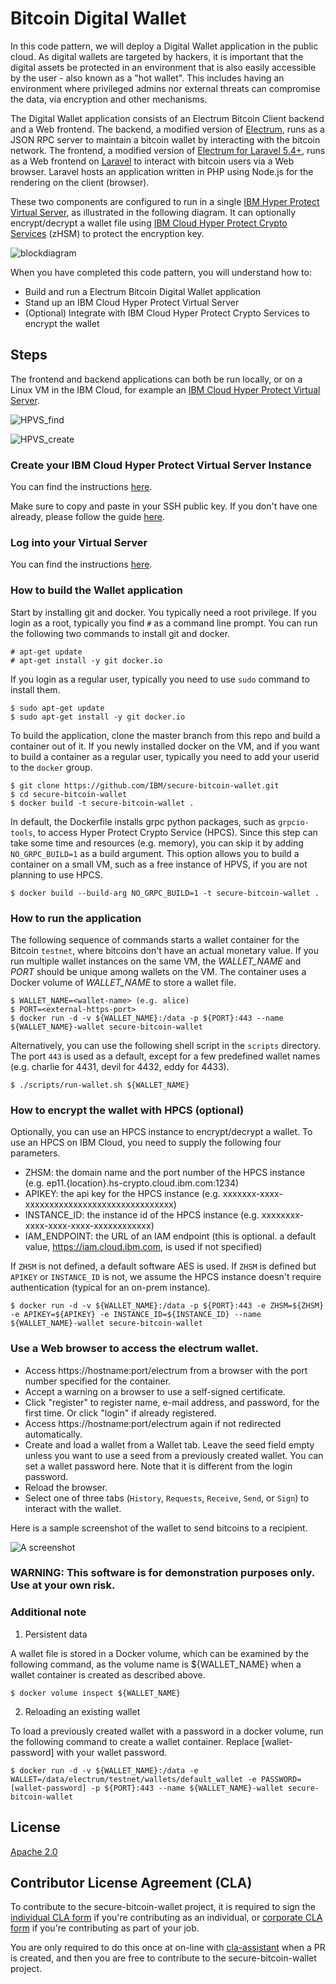 # Bitcoin Digital Wallet

In this code pattern, we will deploy a Digital Wallet application in the public cloud. As digital wallets are targeted by hackers, it is important that the digital assets be protected in an environment that is also easily accessible by the user - also known as a "hot wallet". This includes having an environment where privileged admins nor external threats can compromise the data, via encryption and other mechanisms.

The Digital Wallet application consists of an Electrum Bitcoin Client backend and a Web frontend.
The backend, a modified version of [Electrum](https://github.com/spesmilo/electrum), runs as a JSON RPC server to maintain a bitcoin wallet by interacting with the bitcoin network. 
The frontend, a modified version of [Electrum for Laravel 5.4+](https://github.com/AraneaDev/laravel-electrum), runs as a Web frontend on [Laravel](https://laravel.com/) to interact with bitcoin users via a Web browser. Laravel hosts an application written in PHP using
Node.js for the rendering on the client (browser).

These two components are configured to run in a single [IBM Hyper Protect Virtual Server](https://cloud.ibm.com/catalog/services/hyper-protect-virtual-server), as illustrated in the following diagram. It can optionally encrypt/decrypt a wallet file using [IBM Cloud Hyper Protect Crypto Services](https://cloud.ibm.com/catalog/services/hyper-protect-crypto-services) (zHSM) to protect the encryption key. 

![blockdiagram](https://github.com/IBM/secure-bitcoin-wallet/blob/images/images/diagram.png)


When you have completed this code pattern, you will understand how to:

* Build and run a Electrum Bitcoin Digital Wallet application 
* Stand up an IBM Cloud Hyper Protect Virtual Server
* (Optional) Integrate with IBM Cloud Hyper Protect Crypto Services to encrypt the wallet


## Steps

The frontend and backend applications can both be run locally, or on a Linux VM in the IBM Cloud,
for example an [IBM Cloud Hyper Protect Virtual Server](https://cloud.ibm.com/catalog/services/hyper-protect-virtual-server).

![HPVS_find](https://github.com/IBM/secure-bitcoin-wallet/blob/images/images/SearchHPVS.png)

![HPVS_create](https://github.com/IBM/secure-bitcoin-wallet/blob/images/images/HPVSFields.png)

### Create your IBM Cloud Hyper Protect Virtual Server Instance

You can find the instructions [here](https://cloud.ibm.com/docs/services/hp-virtual-servers?topic=hp-virtual-servers-provision).

Make sure to copy and paste in your SSH public key. If you don't have one already, please follow the guide [here]( https://cloud.ibm.com/docs/vpc?topic=vpc-ssh-keys).

### Log into your Virtual Server

You can find the instructions [here](https://cloud.ibm.com/docs/services/hp-virtual-servers?topic=hp-virtual-servers-connect_vs).

### How to build the Wallet application

Start by installing git and docker. You typically need a root privilege. If you login as a root, typically you find `#`
as a command line prompt. You can run the following two commands to install git and docker.

```
# apt-get update
# apt-get install -y git docker.io
```

If you login as a regular user, typically you need to use `sudo` command to install them.

```
$ sudo apt-get update
$ sudo apt-get install -y git docker.io
```

To build the application, clone the master branch from this repo and build a container out of it.
If you newly installed docker on the VM, and if you want to build a container as a regular user,
typically you need to add your userid to the `docker` group. 

```
$ git clone https://github.com/IBM/secure-bitcoin-wallet.git
$ cd secure-bitcoin-wallet
$ docker build -t secure-bitcoin-wallet .
```

In default, the Dockerfile installs grpc python packages, such as `grpcio-tools`, to access Hyper Protect Crypto Service (HPCS).
Since this step can take some time and resources (e.g. memory), you can skip it by adding `NO_GRPC_BUILD=1` as a build argument.
This option allows you to build a container on a small VM, such as a free instance of HPVS, 
if you are not planning to use HPCS.

```
$ docker build --build-arg NO_GRPC_BUILD=1 -t secure-bitcoin-wallet .
```

### How to run the application

The following sequence of commands starts a wallet container for the Bitcoin `testnet`, where bitcoins don't have
an actual monetary value.
If you run multiple wallet instances on the same VM, the *WALLET_NAME* and *PORT* should be unique among wallets
on the VM. The container uses a Docker volume of *WALLET_NAME* to store a wallet file.


```
$ WALLET_NAME=<wallet-name> (e.g. alice)
$ PORT=<external-https-port>
$ docker run -d -v ${WALLET_NAME}:/data -p ${PORT}:443 --name ${WALLET_NAME}-wallet secure-bitcoin-wallet
```

Alternatively, you can use the following shell script in the `scripts` directory. The port `443` is used as a default, except for
a few predefined wallet names (e.g. charlie for 4431, devil for 4432, eddy for 4433). 

```
$ ./scripts/run-wallet.sh ${WALLET_NAME}
```

### How to encrypt the wallet with HPCS (optional)

Optionally, you can use an HPCS instance to encrypt/decrypt a wallet. To use an HPCS on IBM Cloud, you need to supply
the following four parameters.

- ZHSM: the domain name and the port number of the HPCS instance (e.g. ep11.{location}.hs-crypto.cloud.ibm.com:1234)
- APIKEY: the api key for the HPCS instance (e.g. xxxxxxx-xxxx-xxxxxxxxxxxxxxxxxxxxxxxxxxxxxxx)
- INSTANCE_ID: the instance id of the HPCS instance (e.g. xxxxxxxx-xxxx-xxxx-xxxx-xxxxxxxxxxxx)
- IAM_ENDPOINT: the URL of an IAM endpoint (this is optional. a default value, https://iam.cloud.ibm.com, is used if not specified)

If `ZHSM` is not defined, a default software AES is used.
If `ZHSM` is defined but `APIKEY` or `INSTANCE_ID` is not, we assume the HPCS instance doesn't require authentication
(typical for an on-prem instance).

```
$ docker run -d -v ${WALLET_NAME}:/data -p ${PORT}:443 -e ZHSM=${ZHSM} -e APIKEY=${APIKEY} -e INSTANCE_ID=${INSTANCE_ID} --name ${WALLET_NAME}-wallet secure-bitcoin-wallet
```

### Use a Web browser to access the electrum wallet.

- Access https://hostname:port/electrum from a browser with the port number specified for the container.
- Accept a warning on a browser to use a self-signed certificate.
- Click "register" to register name, e-mail address, and password, for the first time. Or click "login" if already registered.
- Access https://hostname:port/electrum again if not redirected automatically.
- Create and load a wallet from a Wallet tab. Leave the seed field empty unless you want to use a seed from a previously created wallet. You can set a wallet password here. Note that it is different from the login password.
- Reload the browser.
- Select one of three tabs (`History`, `Requests`, `Receive`, `Send`, or `Sign`) to interact with the wallet.


Here is a sample screenshot of the wallet to send bitcoins to a recipient.

![A screenshot](https://github.com/IBM/secure-bitcoin-wallet/blob/images/images/screenshot.png)

### WARNING: This software is for demonstration purposes only. Use at your own risk.


### Additional note

1. Persistent data

A wallet file is stored in a Docker volume, which can be examined by the following command, as the volume name
is ${WALLET_NAME} when a wallet container is created as described above.

```
$ docker volume inspect ${WALLET_NAME}
```

2. Reloading an existing wallet

To load a previously created wallet with a password in a docker volume, run the following command to create a wallet container.
Replace [wallet-password] with your wallet password.

```
$ docker run -d -v ${WALLET_NAME}:/data -e WALLET=/data/electrum/testnet/wallets/default_wallet -e PASSWORD=[wallet-password] -p ${PORT}:443 --name ${WALLET_NAME}-wallet secure-bitcoin-wallet
```

## License

[Apache 2.0](https://github.com/IBM/secure-bitcoin-wallet/blob/master/LICENSE)

## Contributor License Agreement (CLA)

To contribute to the secure-bitcoin-wallet project, it is required to sign the 
[individual CLA form](https://gist.github.com/moriohara/9926f0791f1168acd7974b9dc4467e99) 
if you're contributing as an individual, or 
[corporate CLA form](https://gist.github.com/moriohara/018efe7c8b3247da3e77ddbf56f55c2e) 
if you're contributing as part of your job.

You are only required to do this once at on-line with [cla-assistant](https://github.com/cla-assistant/cla-assistant) when a PR is created, and then you are free to contribute to the secure-bitcoin-wallet project.
